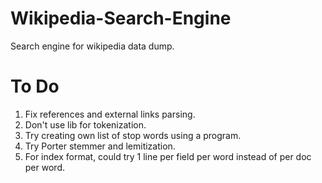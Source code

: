 # Wikipedia-Search-Engine
Search engine for wikipedia data dump.

# To Do
1. Fix references and external links parsing.
2. Don't use lib for tokenization.
3. Try creating own list of stop words using a program.
4. Try Porter stemmer and lemitization.
5. For index format, could try 1 line per field per word instead of per doc per word.
